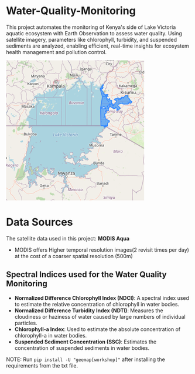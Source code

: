 # Water-Quality-Monitoring
This project automates the monitoring of Kenya's side of Lake Victoria aquatic ecosystem with Earth Observation to assess water quality. Using satellite imagery, parameters like chlorophyll, turbidity, and suspended sediments are analyzed, enabling efficient, real-time insights for ecosystem health management and pollution control.

![lake_victoria_ke](image.png)

# Data Sources
The satellite data used in this project: **MODIS Aqua**
- MODIS offers Higher temporal resolution images(2 revisit times per day) at the cost of a coarser spatial resolution (500m)

## Spectral Indices used for the Water Quality Monitoring

- **Normalized Difference Chlorophyll Index (NDCI)**: A spectral index used to estimate the relative concentration of chlorophyll in water bodies.
- **Normalized Difference Turbidity Index (NDTI)**: Measures the cloudiness or haziness of water caused by large numbers of individual particles.
- **Chlorophyll-a Index**: Used to estimate the absolute concentration of chlorophyll-a in water bodies.
- **Suspended Sediment Concentration (SSC)**: Estimates the concentration of suspended sediments in water bodies.

NOTE: Run ```pip install -U "geemap[workshop]"``` after installing the requirements from the txt file.


